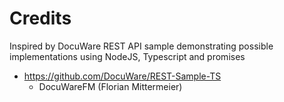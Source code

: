 # Credits

Inspired by DocuWare REST API sample demonstrating possible implementations using NodeJS, Typescript and promises

* https://github.com/DocuWare/REST-Sample-TS
  * DocuWareFM (Florian Mittermeier)
